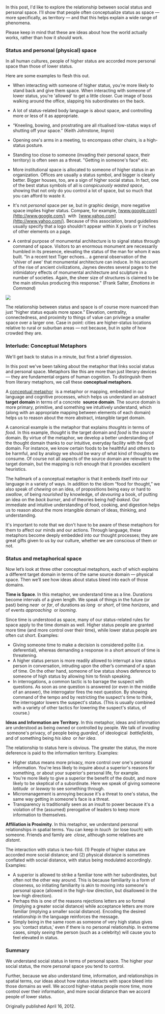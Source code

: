In this post, I'd like to explore the relationship between social status and personal space. I’ll show that people often conceptualize status as space — more specifically, as territory — and that this helps explain a wide range of phenomena.

Please keep in mind that these are ideas about how the world actually works, rather than how it _should_ work.

### Status and personal (physical) space

In all human cultures, people of higher status are accorded more personal space than those of lower status.

Here are some examples to flesh this out.

-   When interacting with someone of higher status, you're more likely to stand back and give them space. When interacting with someone of lower status, you're 'allowed' to get a little closer. Cue image of boss walking around the office, slapping his subordinates on the back.
-   A lot of status-related body language is about space, and controlling more or less of it as appropriate.

-   “Kneeling, bowing, and prostrating are all ritualised low-status ways of shutting off your space.” (Keith Johnstone, _Impro_)
-   Opening one's arms in a meeting, to encompass other chairs, is a high-status posture.
-   Standing too close to someone (invading their personal space, their territory) is often seen as a threat. "Getting in someone's face" etc.

-   More institutional space is allocated to someone of higher status in an organization. Offices are usually a status symbol, and bigger is clearly better. Bigger houses, too, are a sign of higher social status. In fact, one of the best status symbols of all is _conspicuously wasted space_, showing that not only do you control a lot of space, but so much that you can afford to waste it.
-   It's not _personal_ space per se, but in graphic design, more negative space implies higher status. Compare, for example, [www.google.com](http://www.google.com/)  with  [www.yahoo.com](http://www.yahoo.com/). Because of this association, brand guidelines usually specify that a logo shouldn’t appear within X pixels or Y inches of other elements on a page.
-   A central purpose of monumental architecture is to signal status through command of space. Visitors to an enormous monument are necessarily humbled in its presence, elevating the status of the man for whom it was built. "In a recent text Tiger echoes... a general observation of the 'shiver of awe' that monumental architecture can induce. In his account of the rise of ancient civilizations, Jaynes devotes several pages to the intimidatory effects of monumental architecture and sculpture in a number of societies. Again, the sheer size of structures is claimed to be the main stimulus producing this response." (Frank Salter, _Emotions in Command_)

[![](http://ksimler.webfactional.com/wp-content/uploads/2012/04/taj_mahal-300x225.jpg)](http://ksimler.webfactional.com/wp-content/uploads/2012/04/taj_mahal.jpg)

The relationship between status and space is of course more nuanced than just “higher status equals more space.” Elevation, centrality, connectedness, and proximity to things of value can privilege a smaller space over a larger one. Case in point: cities are higher-status locations relative to rural or suburban areas — not because, but in spite of how crowded they are.

### Interlude: Conceptual Metaphors

We'll get back to status in a minute, but first a brief digression.

In this post we've been talking about the metaphor that links social status and personal space. Metaphors like this are more than just literary devices — they are fundamental organs of human cognition. To distinguish them from literary metaphors, we call these **conceptual metaphors**.

A [conceptual metaphor](https://secure.wikimedia.org/wikipedia/en/wiki/Conceptual_metaphor)  is a metaphor or mapping, embedded in our language and cognitive processes, which helps us understand an abstract  **target domain** in terms of a concrete  **source domain**. The source domain is more primary, primitive, and something we intuitively understand, which (along with an appropriate mapping between elements of each domain) helps us to reason about the more abstract, intangible target domain.

A canonical example is the metaphor that explains _thoughts_ in terms of _food_. In this example, _thought_ is the target domain and _food_ is the source domain. By virtue of the metaphor, we develop a better understanding of the thought domain thanks to our intuitive, everyday facility with the food domain. For instance, we know certain foods to be healthful and others to be harmful, and by analogy we should be wary of what kind of thoughts we consume. Of course not all aspects of the source domain are relevant to the target domain, but the mapping is rich enough that it provides excellent heuristics.

The hallmark of a conceptual metaphor is that it embeds itself into our language in a variety of ways. In addition to the idiom “food for thought,” we also speak of _chewing_ on an idea, of propositions being easy or hard to _swallow_, of being _nourished_ by knowledge, of _devouring_ a book, of putting an idea on the _back burner_, and of theories being _half-baked_. Our immediate and intuitive understanding of food, cooking, and digestion helps us to reason about the more intangible domain of ideas, thinking, and understanding.

It's important to note that we don't have to be aware of these metaphors for them to affect our minds and our actions. Through language, these metaphors become deeply embedded into our thought processes; they are great gifts given to us by our culture, whether we are conscious of them or not.

### Status and metaphorical space

Now let’s look at three other conceptual metaphors, each of which explains a different target domain in terms of the same source domain — physical space. Then we’ll see how ideas about status bleed into each of those domains.

**Time is Space**. In this metaphor, we understand time as a line. Durations become intervals of a given length. We speak of things in the future (or past) being _near_  or _far_, of durations as _long_  or _short_, of time _horizons_, and of events _approaching_  or _looming_.

Since time is understood as space, many of our status-related rules for space apply to the time domain as well. Higher status people are granted more time (and more control over their time), while lower status people are often cut short. Examples:

-   Giving someone time to make a decision is considered polite (i.e. deferential), whereas demanding a response in a short amount of time is threatening.
-   A higher status person is more readily allowed to interrupt a low status person in conversation, intruding upon the other’s command of a span of time. On the other hand, someone of low status shows deference to someone of high status by allowing him to finish speaking.
-   In interrogations, a common tactic is to barrage the suspect with questions. As soon as one question is answered (or even in the middle of an answer), the interrogator fires the next question. By showing command of the tempo and by restricting the suspect's time to think, the interrogator lowers the suspect's status. (This is usually combined with a variety of other tactics for lowering the suspect's status, of course.)

**Ideas and Information are Territory**. In this metaphor, ideas and information are understood as being owned or controlled by people. We talk of _invading_  someone's privacy, of people being _guarded_, of ideological  _battlefields_, and of something being _his idea_  or _her idea_.

The relationship to status here is obvious. The greater the status, the more deference is paid to the information territory. Examples:

-   Higher status means more privacy, more control over one's personal information. You're less likely to inquire about a superior's reasons for something, or about your superior's personal life, for example.
-   You're more likely to give a superior the benefit of the doubt, and more likely to be skeptical of a subordinate. Here we speak of giving someone _latitude_  or _leeway_ to see something through.
-   Micromanagement is annoying because it's a threat to one's status, the same way getting in someone's face is a threat.
-   Transparency is traditionally seen as an insult to power because it's a violation of the (assumed) prerogative of leaders to keep more information to themselves.

**Affiliation is Proximity**. In this metaphor, we understand personal relationships in spatial terms. You can keep in _touch_  (or lose _touch_) with someone. Friends and family are  _close_, although some relatives are  _distant_.

The interaction with status is two-fold. (1) People of higher status are accorded more social distance; and (2) physical distance is sometimes conflated with social distance, with status being modulated accordingly. Examples:

-   A superior is allowed to strike a familiar tone with her subordinates, but often not the other way around. This is because familiarity is a form of closeness, so initiating familiarity is akin to moving into someone's personal space (allowed in the high-low direction, but disallowed in the low-high direction).
-   Perhaps this is one of the reasons rejections letters are so formal (implying a greater social distance) while acceptance letters are more familiar (implying a smaller social distance). Encoding the desired relationship in the language reinforces the message.
-   Simply being in the same room as someone of very high status gives you 'contact status,' even if there is no personal relationship. In extreme cases, simply _seeing_ the person (such as a celebrity) will cause you to feel elevated in status.

### Summary

We understand social status in terms of personal space. The higher your social status, the more personal space you tend to control.

Further, because we also understand time, information, and relationships in spatial terms, our ideas about how status interacts with space bleed into those domains as well. We accord higher-status people more time, more control over their information, and more social distance than we accord people of lower status.

Originally published April 16, 2012.